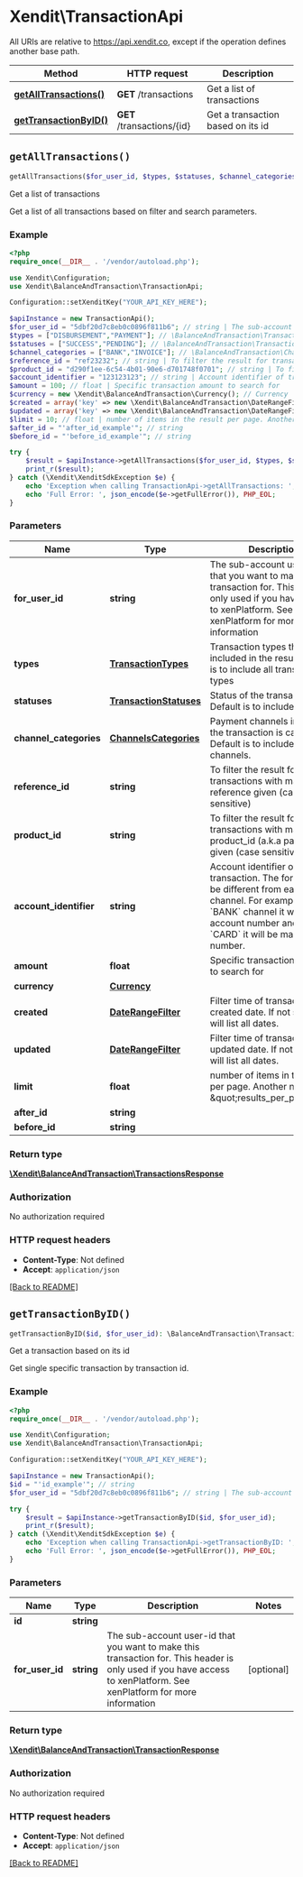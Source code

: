 # Xendit\TransactionApi

All URIs are relative to https://api.xendit.co, except if the operation defines another base path.

| Method | HTTP request | Description |
| ------------- | ------------- | ------------- |
| [**getAllTransactions()**](TransactionApi.md#getAllTransactions) | **GET** /transactions | Get a list of transactions |
| [**getTransactionByID()**](TransactionApi.md#getTransactionByID) | **GET** /transactions/{id} | Get a transaction based on its id |


## `getAllTransactions()`

```php
getAllTransactions($for_user_id, $types, $statuses, $channel_categories, $reference_id, $product_id, $account_identifier, $amount, $currency, $created, $updated, $limit, $after_id, $before_id): \BalanceAndTransaction\TransactionsResponse
```

Get a list of transactions

Get a list of all transactions based on filter and search parameters.

### Example

```php
<?php
require_once(__DIR__ . '/vendor/autoload.php');

use Xendit\Configuration;
use Xendit\BalanceAndTransaction\TransactionApi;

Configuration::setXenditKey("YOUR_API_KEY_HERE");

$apiInstance = new TransactionApi();
$for_user_id = "5dbf20d7c8eb0c0896f811b6"; // string | The sub-account user-id that you want to make this transaction for. This header is only used if you have access to xenPlatform. See xenPlatform for more information
$types = ["DISBURSEMENT","PAYMENT"]; // \BalanceAndTransaction\TransactionTypes[] | Transaction types that will be included in the result. Default is to include all transaction types
$statuses = ["SUCCESS","PENDING"]; // \BalanceAndTransaction\TransactionStatuses[] | Status of the transaction. Default is to include all status.
$channel_categories = ["BANK","INVOICE"]; // \BalanceAndTransaction\ChannelsCategories[] | Payment channels in which the transaction is carried out. Default is to include all channels.
$reference_id = "ref23232"; // string | To filter the result for transactions with matching reference given (case sensitive)
$product_id = "d290f1ee-6c54-4b01-90e6-d701748f0701"; // string | To filter the result for transactions with matching product_id (a.k.a payment_id) given (case sensitive)
$account_identifier = "123123123"; // string | Account identifier of transaction. The format will be different from each channel. For example, on `BANK` channel it will be account number and on `CARD` it will be masked card number.
$amount = 100; // float | Specific transaction amount to search for
$currency = new \Xendit\BalanceAndTransaction\Currency(); // Currency
$created = array('key' => new \Xendit\BalanceAndTransaction\DateRangeFilter()); // DateRangeFilter | Filter time of transaction by created date. If not specified will list all dates.
$updated = array('key' => new \Xendit\BalanceAndTransaction\DateRangeFilter()); // DateRangeFilter | Filter time of transaction by updated date. If not specified will list all dates.
$limit = 10; // float | number of items in the result per page. Another name for \"results_per_page\"
$after_id = "'after_id_example'"; // string
$before_id = "'before_id_example'"; // string

try {
    $result = $apiInstance->getAllTransactions($for_user_id, $types, $statuses, $channel_categories, $reference_id, $product_id, $account_identifier, $amount, $currency, $created, $updated, $limit, $after_id, $before_id);
    print_r($result);
} catch (\Xendit\XenditSdkException $e) {
    echo 'Exception when calling TransactionApi->getAllTransactions: ', $e->getMessage(), PHP_EOL;
    echo 'Full Error: ', json_encode($e->getFullError()), PHP_EOL;
}
```

### Parameters

| Name | Type | Description  | Notes |
| ------------- | ------------- | ------------- | ------------- |
| **for_user_id** | **string**| The sub-account user-id that you want to make this transaction for. This header is only used if you have access to xenPlatform. See xenPlatform for more information | [optional] |
| **types** | [**TransactionTypes**](TransactionTypes.md)| Transaction types that will be included in the result. Default is to include all transaction types | [optional] |
| **statuses** | [**TransactionStatuses**](TransactionStatuses.md)| Status of the transaction. Default is to include all status. | [optional] |
| **channel_categories** | [**ChannelsCategories**](ChannelsCategories.md)| Payment channels in which the transaction is carried out. Default is to include all channels. | [optional] |
| **reference_id** | **string**| To filter the result for transactions with matching reference given (case sensitive) | [optional] |
| **product_id** | **string**| To filter the result for transactions with matching product_id (a.k.a payment_id) given (case sensitive) | [optional] |
| **account_identifier** | **string**| Account identifier of transaction. The format will be different from each channel. For example, on &#x60;BANK&#x60; channel it will be account number and on &#x60;CARD&#x60; it will be masked card number. | [optional] |
| **amount** | **float**| Specific transaction amount to search for | [optional] |
| **currency** | [**Currency**](Currency.md)|  | [optional] |
| **created** | [**DateRangeFilter**](DateRangeFilter.md)| Filter time of transaction by created date. If not specified will list all dates. | [optional] |
| **updated** | [**DateRangeFilter**](DateRangeFilter.md)| Filter time of transaction by updated date. If not specified will list all dates. | [optional] |
| **limit** | **float**| number of items in the result per page. Another name for \&quot;results_per_page\&quot; | [optional] [default to 10] |
| **after_id** | **string**|  | [optional] |
| **before_id** | **string**|  | [optional] |

### Return type

[**\Xendit\BalanceAndTransaction\TransactionsResponse**](TransactionsResponse.md)

### Authorization

No authorization required

### HTTP request headers

- **Content-Type**: Not defined
- **Accept**: `application/json`

[[Back to README]](../../README.md)

## `getTransactionByID()`

```php
getTransactionByID($id, $for_user_id): \BalanceAndTransaction\TransactionResponse
```

Get a transaction based on its id

Get single specific transaction by transaction id.

### Example

```php
<?php
require_once(__DIR__ . '/vendor/autoload.php');

use Xendit\Configuration;
use Xendit\BalanceAndTransaction\TransactionApi;

Configuration::setXenditKey("YOUR_API_KEY_HERE");

$apiInstance = new TransactionApi();
$id = "'id_example'"; // string
$for_user_id = "5dbf20d7c8eb0c0896f811b6"; // string | The sub-account user-id that you want to make this transaction for. This header is only used if you have access to xenPlatform. See xenPlatform for more information

try {
    $result = $apiInstance->getTransactionByID($id, $for_user_id);
    print_r($result);
} catch (\Xendit\XenditSdkException $e) {
    echo 'Exception when calling TransactionApi->getTransactionByID: ', $e->getMessage(), PHP_EOL;
    echo 'Full Error: ', json_encode($e->getFullError()), PHP_EOL;
}
```

### Parameters

| Name | Type | Description  | Notes |
| ------------- | ------------- | ------------- | ------------- |
| **id** | **string**|  | |
| **for_user_id** | **string**| The sub-account user-id that you want to make this transaction for. This header is only used if you have access to xenPlatform. See xenPlatform for more information | [optional] |

### Return type

[**\Xendit\BalanceAndTransaction\TransactionResponse**](TransactionResponse.md)

### Authorization

No authorization required

### HTTP request headers

- **Content-Type**: Not defined
- **Accept**: `application/json`

[[Back to README]](../../README.md)
